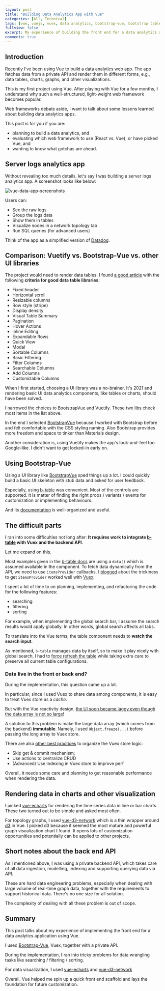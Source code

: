 ```yaml
---
layout: post
title: "Building Data Analytics App with Vue"
categories: [All, Technical]
tags: [vue, vuejs, vuex, data analytics, bootstrap-vue, bootstrap tables, btable, server logs, echarts, d3, d3-vue]
fullview: false
excerpt: My experience of building the front end for a data analytics app using Vue / BootstrapVue / Vuex / ECharts / D3
comments: true
---
```


## Introduction
Recently I've been using Vue to build a data analytics web app. The app fetches data from a private API and render them in different forms, e.g., data tables, charts, graphs, and other visualizations.

This is my first project using Vue. After playing with Vue for a few months, I understand why such a well-structured, light-weight web framework becomes popular.

Web frameworks debate aside, I want to talk about some lessons learned about building data analytics apps.

This post is for you if you are:

- planning to build a data analytics, and
- evaluating which web framework to use (React vs. Vue), or have picked Vue, and
- wanting to know what gotchas are ahead.

## Server logs analytics app

Without revealing too much details, let's say I was building a server logs analytics app. A screenshot looks like below:

![vue-data-app-screenshots](https://user-images.githubusercontent.com/2715151/113874021-5bb48800-9783-11eb-800f-f8b83fa5ef70.png)

Users can:
- See the raw logs
- Group the logs data
- Show them in tables
- Visualize nodes in a network topology tab
- Run SQL queries (for advanced users)

Think of the app as a simplified version of [Datadog](https://www.datadoghq.com/).


## Comparison: Vuetify vs. Bootstrap-Vue vs. other UI libraries

The project would need to render data tables. I found [a good article](https://medium.com/nextux/design-better-data-tables-4ecc99d23356) with the following **criteria for good data table libraries**:

-  Fixed header
-  Horizontal scroll
-  Resizable columns
-  Row style (stripe)
-  Display density
-  Visual Table Summary
-  Pagination
-  Hover Actions
-  Inline Editing
-  Expandable Rows
-  Quick View
-  Modal
-  Sortable Columns
-  Basic Filtering
-  Filter Columns
-  Searchable Columns
-  Add Columns
-  Customizable Columns

When I first started, choosing a UI library was a no-brainer. It's 2021 and rendering basic UI data analytics components, like tables or charts, should have been solved.

I narrowed the choices to [BootstrapVue](https://bootstrap-vue.org/) and [Vuetify](https://vuetifyjs.com/en/). These two libs check most items in the list above.

In the end I selected [BootstrapVue](https://bootstrap-vue.org/) because I worked with Bootstrap before and felt comfortable with the CSS styling naming. Also Bootstrap provides more freedom and space to tinker than Materials design.

Another consideration is, using Vuetify makes the app's look-and-feel too  Google-like. I didn't want to get locked-in early on.

## Using Bootstrap-Vue

Using a UI library like [BootstrapVue](https://bootstrap-vue.org/) sped things up a lot. I could quickly build a basic UI skeleton with stub data and asked for user feedback.

Especially, using [b-table](https://bootstrap-vue.org/docs/components/table#tables) was convenient. Most of the controls are supported. It is matter of finding the right props / variants / events for customization or implementing behaviours.

And its [documentation](https://bootstrap-vue.org/docs/components/table#tables) is well-organized and useful.

## The difficult parts

I ran into some difficulties not long after: **It requires work to integrate [b-table](https://bootstrap-vue.org/docs/components/table#tables) with Vuex and the backend API**.

Let me expand on this.

Most examples given in the [b-table docs](https://bootstrap-vue.org/docs/components/table#tables) are using a `data()` which is assumed available in the component. To fetch data dynamically from the API, we need to use `itemsProvider` callbacks. I [blogged](https://blog.junjizhi.com/all/technical/2021/03/21/boostrap-vue-table-plus-backend-api.html) about the trickiness to get `itemsProvider` worked well with [Vuex](https://vuex.vuejs.org/).

I spent a lot of time to on planning, implementing, and refactoring the code for the following features:

* searching
* filtering
* sorting

For example, when implementing the global search bar, I assume the search results would apply globally. In other words, global search affects all tabs.

To translate into the Vue terms, the table component needs to **watch the search input**.

As mentioned, `b-table` manages data by itself, so to make it play nicely with global search, I had to [force refresh the table](https://blog.junjizhi.com/all/technical/2021/03/21/boostrap-vue-table-plus-backend-api.html) while taking extra care to preserve all current table configurations.


### Data live in the front or back end?

During the implementation, this question came up a lot.

In particular, since I used Vuex to share data among components, it is easy to treat Vuex store as a _cache_.

But with the Vue reactivity design, [the UI soon became laggy even though the data array is not so large](https://forum.vuejs.org/t/how-could-i-improve-my-app-performance-with-huge-data/35524)!

A solution to this problem is make the large data array (which comes from the backend) **immutable**. Namely, I used `Object.freeze(...)` before passing the long array to Vuex store.

There are also [other best practices](https://stackoverflow.com/questions/52671666/efficiently-working-with-large-data-sets-in-vue-applications-with-vuex) to organize the Vuex store logic:


* Skip get & commit mechanism;
* Use actions to centralize CRUD
* (Advanced) Use indexing in Vuex store to improve perf

Overall, it needs some care and planning to get reasonable performance when rendering the data.

## Rendering data in charts and other visualization

I picked [vue-echarts](https://github.com/ecomfe/vue-echarts) for rendering the time series data in line or bar charts. These two turned out to be simple and asked most often.

For topology graphs, I used [vue-d3-network](https://github.com/emiliorizzo/vue-d3-network) which is a thin wrapper around [d3](https://d3js.org/) in Vue. I picked d3 because it seemed the most mature and powerful graph visualization chart I found. It opens lots of customization opportunities and potentially can be applied to other projects.

## Short notes about the back end API

As I mentioned above, I was using a private backend API, which takes care of  all data ingestion, modelling, indexing and supporting querying data via API.

These are hard data engineering problems, especially when dealing with large volume of real-time graph data, together with the requirements to support historical data. There's no one size for all solution.

The complexity of dealing with all these problem is out of scope.

## Summary
This post talks about my experience of implementing the front end for a data analytics application using Vue.

I used [Bootstrap-Vue](https://bootstrap-vue.org/), Vuex, together with a private API.

During the implementation, I ran into tricky problems for data wrangling tasks like searching / filtering / sorting.

For data visualization, I used [vue-echarts](https://github.com/ecomfe/vue-echarts) and [vue-d3-network](https://github.com/emiliorizzo/vue-d3-network)

Overall, Vue helped me spin up a quick front end scaffold and lays the foundation for future customization.